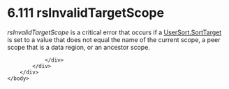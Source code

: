 <html dir="LTR" xmlns:mshelp="http://msdn.microsoft.com/mshelp" xmlns:ddue="http://ddue.schemas.microsoft.com/authoring/2003/5" xmlns:xlink="http://www.w3.org/1999/xlink" xmlns:tool="http://www.microsoft.com/tooltip">
    <head>
        <meta http-equiv="Content-Type" content="text/html; CHARSET=utf-8"></meta>
        <meta name="save" content="history"></meta>
        <title>6.111 rsInvalidTargetScope</title>
        <xml>
            <mshelp:toctitle title="6.111 rsInvalidTargetScope"></mshelp:toctitle>
            <mshelp:rltitle title="[MS-RDL]: rsInvalidTargetScope"></mshelp:rltitle>
            <mshelp:keyword index="A" term="ffc581ee-69ea-4dcb-99e2-aa7589396aa4"></mshelp:keyword>
            <mshelp:attr name="DCSext.ContentType" value="open specification"></mshelp:attr>
            <mshelp:attr name="AssetID" value="ffc581ee-69ea-4dcb-99e2-aa7589396aa4"></mshelp:attr>
            <mshelp:attr name="TopicType" value="kbRef"></mshelp:attr>
            <mshelp:attr name="DCSext.Title" value="[MS-RDL]: rsInvalidTargetScope" />
        </xml>
    </head>
    <body>
        <div id="header">
            <h1 class="heading">6.111 rsInvalidTargetScope</h1>
        </div>
        <div id="mainSection">
            <div id="mainBody">
                <div id="allHistory" class="saveHistory"></div>
                <div id="sectionSection0" class="section" name="collapseableSection">
                    

<p><i>rsInvalidTargetScope</i> is a critical error that occurs
if a <a href="14e2df6d-524e-4978-8617-b8f260158042.html">UserSort.SortTarget</a>
is set to a value that does not equal the name of the current scope, a peer
scope that is a data region, or an ancestor scope.</p>


                </div>
            </div>
        </div>
    </body>
</html>